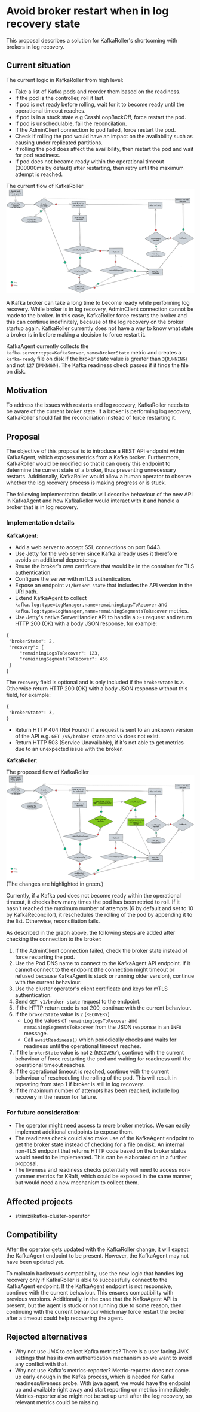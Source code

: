 # Avoid broker restart when in log recovery state

This proposal describes a solution for KafkaRoller's shortcoming with brokers in log recovery.

## Current situation

The current logic in KafkaRoller from high level:
- Take a list of Kafka pods and reorder them based on the readiness.
- If the pod is the controller, roll it last.
- If pod is not ready before rolling, wait for it to become ready until the operational timeout reaches.
- If pod is in a stuck state e.g CrashLoopBackOff, force restart the pod.
- If pod is unschedulable, fail the reconcilation. 
- If the AdminClient connection to pod failed, force restart the pod. 
- Check if rolling the pod would have an impact on the availability such as causing under replicated partitions.
- If rolling the pod does affect the availibility, then restart the pod and wait for pod readiness.
- If pod does not became ready within the operational timeout (300000ms by default) after restarting, then retry until the maximum attempt is reached. 

The current flow of KafkaRoller
![The current flow of KafkaRoller](images/048-kafka-roller-current-flow.png)

A Kafka broker can take a long time to become ready while performing log recovery. While broker is in log recovery, AdminClient connection cannot be made to the broker. In this case, KafkaRoller force restarts the broker and this can continue indefinitely, because of the log recovery on the broker startup again. KafkaRoller currently does not have a way to know what state a broker is in before making a decision to force restart it.

KafkaAgent currently collects the `kafka.server:type=KafkaServer,name=BrokerState` metric and creates a `kafka-ready` file on disk if the broker state value is greater than `3`(`RUNNING`) and not `127` (`UNKNOWN`). The Kafka readiness check passes if it finds the file on disk.

## Motivation

To address the issues with restarts and log recovery, KafkaRoller needs to be aware of the current broker state.  If a broker is performing log recovery, KafkaRoller should fail the reconciliation instead of force restarting it.

## Proposal
 
The objective of this proposal is to introduce a REST API endpoint within KafkaAgent, which exposes metrics from a Kafka broker. Furthermore, KafkaRoller would be modified so that it can query this endpoint to determine the current state of a broker, thus preventing unnecessary restarts. Additionally, KafkaRoller would allow a human operator to observe whether the log recovery process is making progress or is stuck.

The following implementation details will describe behaviour of the new API in KafkaAgent and how KafkaRoller would interact with it and handle a broker that is in log recovery.

### Implementation details

**KafkaAgent**:

- Add a web server to accept SSL connections on port 8443.
- Use Jetty for the web server since Kafka already uses it therefore avoids an additional dependency.
- Reuse the broker's own certificate that would be in the container for TLS authentication.
- Configure the server with mTLS authentication.
- Expose an endpoint `v1/broker-state` that includes the API version in the URI path.
- Extend KafkaAgent to collect `kafka.log:type=LogManager,name=remainingLogsToRecover` and `kafka.log:type=LogManager,name=remainingSegmentsToRecover` metrics.
- Use Jetty's native ServerHandler API to handle a `GET` request and return HTTP 200 (OK) with a body JSON response, for example:
```
{
 "brokerState": 2,
 "recovery": {
     "remainingLogsToRecover": 123,
     "remainingSegmentsToRecover": 456
 }
}
```
The `recovery` field is optional and is only included if the `brokerState` is `2`. Otherwise return HTTP 200 (OK) with a body JSON response without this field, for example:
```
{
 "brokerState": 3,
}
```
- Return HTTP 404 (Not Found) if a request is sent to an unknown version of the API e.g. `GET /v5/broker-state` and `v5` does not exist.
- Return HTTP 503 (Service Unavailable), if it's not able to get metrics due to an unexpected issue with the broker.

**KafkaRoller**:

The proposed flow of KafkaRoller
![The proposed flow of KafkaRoller](images/048-kafka-roller-new-flow.png)
(The changes are highlighted in green.)

Currently, if a Kafka pod does not become ready within the operational timeout, it checks how many times the pod has been retried to roll. If it hasn't reached the maximum number of attempts (6 by default and set to 10 by KafkaReconcilor), it reschedules the rolling of the pod by appending it to the list. Otherwise, reconciliation fails.

As described in the graph above, the following steps are added after checking the connection to the broker:

1. If the AdminClient connection failed, check the broker state instead of force restarting the pod.
2. Use the Pod DNS name to connect to the KafkaAgent API endpoint. If it cannot connect to the endpoint (the connection might timeout or refused because KafkaAgent is stuck or running older version), continue with the current behaviour.
3. Use the cluster operator's client certificate and keys for mTLS authentication.
4. Send `GET v1/broker-state` request to the endpoint.
5. If the HTTP return code is not 200, continue with the current behaviour.
6. If the `brokerState` value is `2` (`RECOVERY`)
     - Log the values of `remainingLogsToRecover` and `remainingSegmentsToRecover` from the JSON response in an `INFO` message.
     - Call `awaitReadiness()` which periodically checks and waits for readiness until the operational timeout reaches.
7.  If the `brokerState` value is not `2` (`RECOVERY`), continue with the current behaviour of force restarting the pod and waiting for readiness until the operational timeout reaches.
8. If the operational timeout is reached, continue with the current behaviour of rescheduling the rolling of the pod. This will result in repeating from step 1 if broker is still in log recovery.
9. If the maximum number of attempts has been reached, include log recovery in the reason for failure.

### For future consideration:

- The operator might need access to more broker metrics. We can easily implement additional endpoints to expose them.
- The readiness check could also make use of the KafkaAgent endpoint to get the broker state instead of checking for a file on disk. An internal non-TLS endpoint that returns HTTP code based on the broker status would need to be implemented. This can be elaborated on in a further proposal.
- The liveness and readiness checks potentially will need to access non-yammer metrics for KRaft, which could be exposed in the same manner, but would need a new mechanism to collect them.

## Affected projects

* strimzi/kafka-cluster-operator

## Compatibility

After the operator gets updated with the KafkaRoller change, it will expect the KafkaAgent endpoint to be present. However, the KafkaAgent may not have been updated yet.

To maintain backwards compatibility, use the new logic that handles log recovery only if KafkaRoller is able to successfully connect to the KafkaAgent endpoint. If the KafkaAgent endpoint is not responsive, continue with the current behaviour. This ensures compatibility with previous versions. Additionally, in the case that the KafkaAgent API is present, but the agent is stuck or not running due to some reason, then continuing with the current behaviour which may force restart the broker after a timeout could help recovering the agent.

## Rejected alternatives

- Why not use JMX to collect Kafka metrics? There is a user facing JMX settings that has its own authentication mechanism so we want to avoid any conflict with that.
- Why not use Kafka's metrics-reporter? Metric-reporter does not come up early enough in the Kafka process, which is needed for Kafka readiness/liveness probe. With java agent, we would have the endpoint up and available right away and start reporting on metrics immediately. Metrics-reporter also might not be set up until after the log recovery, so relevant metrics could be missing.
